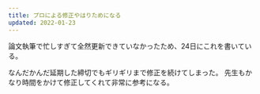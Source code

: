 ```yaml
---
title: プロによる修正やはりためになる
updated: 2022-01-23
---
```


論文執筆で忙しすぎて全然更新できていなかったため、24日にこれを書いている。

なんだかんだ延期した締切でもギリギリまで修正を続けてしまった。
先生もかなり時間をかけて修正してくれて非常に参考になる。
